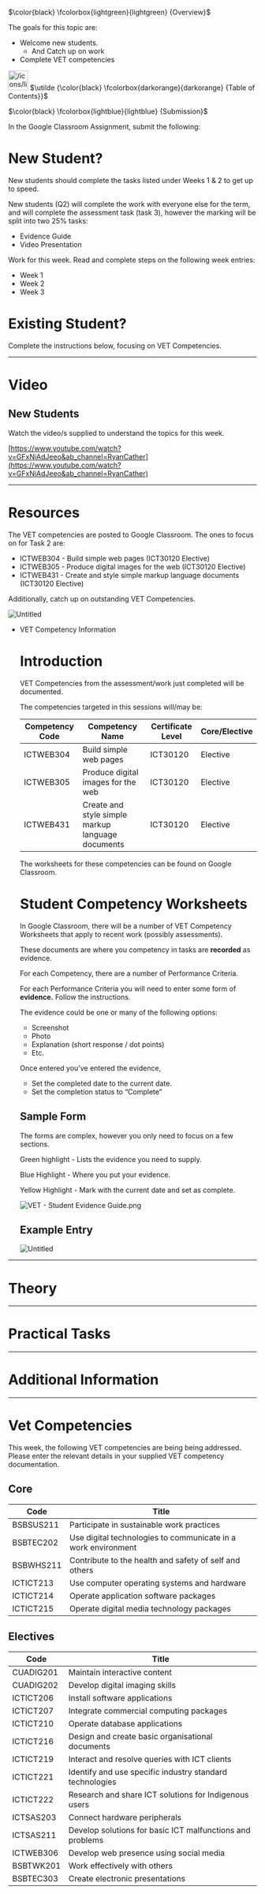 $\color{black} \fcolorbox{lightgreen}{lightgreen} {Overview}$

The goals for this topic are:

- Welcome new students.
    - And Catch up on work
- Complete VET competencies

<aside> <img src="/icons/list_orange.svg" alt="/icons/list_orange.svg" width="40px" /> $\utilde {\color{black} \fcolorbox{darkorange}{darkorange} {Table of Contents}}$

</aside>

$\color{black} \fcolorbox{lightblue}{lightblue} {Submission}$

In the Google Classroom Assignment, submit the following:

# New Student?

New students should complete the tasks listed under Weeks 1 & 2 to get up to speed.

New students (Q2) will complete the work with everyone else for the term, and will complete the assessment task (task 3), however the marking will be split into two 25% tasks:

- Evidence Guide
- Video Presentation

Work for this week. Read and complete steps on the following week entries:

- Week 1
- Week 2
- Week 3

# Existing Student?

Complete the instructions below, focusing on VET Competencies.

---

# Video

## New Students

Watch the video/s supplied to understand the topics for this week.

[https://www.youtube.com/watch?v=GFxNiAdJeeo&ab_channel=RyanCather](https://www.youtube.com/watch?v=GFxNiAdJeeo&ab_channel=RyanCather)

---

# Resources

The VET competencies are posted to Google Classroom. The ones to focus on for Task 2 are:

- ICTWEB304 - Build simple web pages (ICT30120 Elective)
- ICTWEB305 - Produce digital images for the web (ICT30120 Elective)
- ICTWEB431 - Create and style simple markup language documents (ICT30120 Elective)

Additionally, catch up on outstanding VET Competencies.

![Untitled](https://prod-files-secure.s3.us-west-2.amazonaws.com/8b184e85-619e-4821-953f-43ab6c909423/f85038ab-0bec-4ddf-a02d-6b06c13d3973/Untitled.png)

- VET Competency Information
    
    # Introduction
    
    VET Competencies from the assessment/work just completed will be documented.
    
    The competencies targeted in this sessions will/may be:
    
    |Competency Code|Competency Name|Certificate Level|Core/Elective|
    |---|---|---|---|
    |ICTWEB304|Build simple web pages|ICT30120|Elective|
    |ICTWEB305|Produce digital images for the web|ICT30120|Elective|
    |ICTWEB431|Create and style simple markup language documents|ICT30120|Elective|
    
    The worksheets for these competencies can be found on Google Classroom.
    
    # Student Competency Worksheets
    
    In Google Classroom, there will be a number of VET Competency Worksheets that apply to recent work (possibly assessments).
    
    These documents are where you competency in tasks are **recorded** as evidence.
    
    For each Competency, there are a number of Performance Criteria.
    
    For each Performance Criteria you will need to enter some form of **evidence.** Follow the instructions.
    
    The evidence could be one or many of the following options:
    
    - Screenshot
    - Photo
    - Explanation (short response / dot points)
    - Etc.
    
    Once entered you’ve entered the evidence,
    
    - Set the completed date to the current date.
    - Set the completion status to “Complete”
    
    ## Sample Form
    
    The forms are complex, however you only need to focus on a few sections.
    
    Green highlight - Lists the evidence you need to supply.
    
    Blue Highlight - Where you put your evidence.
    
    Yellow Highlight - Mark with the current date and set as complete.
    
    ![VET - Student Evidence Guide.png](https://prod-files-secure.s3.us-west-2.amazonaws.com/8b184e85-619e-4821-953f-43ab6c909423/5434f553-f24c-416c-a0b5-a7aee0834910/VET_-_Student_Evidence_Guide.png)
    
    ## Example Entry
    
    ![Untitled](https://prod-files-secure.s3.us-west-2.amazonaws.com/8b184e85-619e-4821-953f-43ab6c909423/0023c01c-df45-4cc2-a4e9-29295b4c6213/Untitled.png)
    

---

# Theory

---

# Practical Tasks

---

# Additional Information

---

# Vet Competencies

This week, the following VET competencies are being being addressed. Please enter the relevant details in your supplied VET competency documentation.

## Core

|Code|Title|
|---|---|
|BSBSUS211|Participate in sustainable work practices|
|BSBTEC202|Use digital technologies to communicate in a work environment|
|BSBWHS211|Contribute to the health and safety of self and others|
|ICTICT213|Use computer operating systems and hardware|
|ICTICT214|Operate application software packages|
|ICTICT215|Operate digital media technology packages|

## Electives

|Code|Title|
|---|---|
|CUADIG201|Maintain interactive content|
|CUADIG202|Develop digital imaging skills|
|ICTICT206|Install software applications|
|ICTICT207|Integrate commercial computing packages|
|ICTICT210|Operate database applications|
|ICTICT216|Design and create basic organisational documents|
|ICTICT219|Interact and resolve queries with ICT clients|
|ICTICT221|Identify and use specific industry standard technologies|
|ICTICT222|Research and share ICT solutions for Indigenous users|
|ICTSAS203|Connect hardware peripherals|
|ICTSAS211|Develop solutions for basic ICT malfunctions and problems|
|ICTWEB306|Develop web presence using social media|
|BSBTWK201|Work effectively with others|
|BSBTEC303|Create electronic presentations|